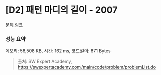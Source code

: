 # [D2] 패턴 마디의 길이 - 2007 

[문제 링크](https://swexpertacademy.com/main/code/problem/problemDetail.do?contestProbId=AV5P1kNKAl8DFAUq) 

### 성능 요약

메모리: 58,508 KB, 시간: 162 ms, 코드길이: 871 Bytes



> 출처: SW Expert Academy, https://swexpertacademy.com/main/code/problem/problemList.do